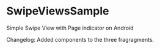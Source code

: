SwipeViewsSample
================

Simple Swipe View with Page indicator on Android

Changelog:
Added components to the three fragragments.
